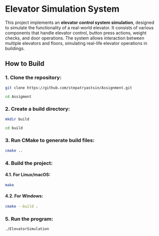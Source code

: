 # Elevator Simulation System

This project implements an **elevator control system simulation**, designed to simulate the functionality of a real-world elevator. It consists of various components that handle elevator control, button press actions, weight checks, and door operations. The system allows interaction between multiple elevators and floors, simulating real-life elevator operations in buildings.

## How to Build

### 1. Clone the repository:
```bash
git clone https://github.com/stepatryastsin/Assignment.git 

cd Assigment 
```

### 2. Create a build directory:
```bash
mkdir build

cd build
```
### 3. Run CMake to generate build files:
```bash
cmake ..
```
### 4. Build the project:

#### 4.1. For Linux/macOS:
```bash
make
```
#### 4.2. For Windows:
```bash
cmake --build .
```
### 5. Run the program:
```bash
./ElevatorSimulation
```
